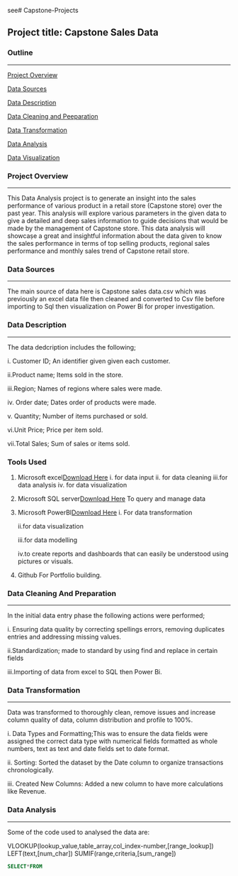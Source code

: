 see# Capstone-Projects
## Project title: Capstone Sales Data
### Outline
---
[Project Overview](#project-overview)

[Data Sources](#data-source)

[Data Description](#data-description)

[Data Cleaning and Peeparation](#datacleaningandprepatation)

[Data Transformation](data-transformation)

[Data Analysis](#data-analysis)

[Data Visualization](#data-visualization)


### Project Overview
---
This Data Analysis project is to generate an insight into the sales performance of various product in a retail store (Capstone store) over the past year. This analysis will explore various parameters in the given data to give a detailed and deep sales information to guide decisions that would be made by the management of Capstone store. This data analysis will showcaṣe a great and insightful information about the data given to know the sales performance in terms of top selling products, regional sales performance and monthly sales trend of Capstone retail store.

### Data Sources
---
The main source of data here is Capstone sales data.csv which was previously an excel data file then cleaned and converted to Csv file before importing to Sql then visualization on Power Bi for proper investigation.

### Data Description
---
The data dedcription includes the following;

i. Customer ID; An identifier given 
   given each customer.

ii.Product name; Items sold in the     store.

iii.Region; Names of regions where     sales were made.

iv. Order date; Dates order of         products were made.

v. Quantity; Number of items           purchased or sold.

vi.Unit Price; Price per item sold.

vii.Total Sales; Sum of sales or        items sold.

### Tools Used
1. Microsoft excel[Download Here](https://www.Microsoft.com)
   i. for data input
   ii. for data cleaning
   iii.for data analysis
   iv. for data visualization

2. Microsoft SQL server[Download Here](https://www.MicrosoftSqlServer.com)
   To query and manage data

3. Microsoft PowerBI[Download Here](https://www.Microsoft.com)
   i. For data transformation

   ii.for data visualization

   iii.for data modelling

   iv.to create reports and              dashboards that can easily be       understood using pictures or        visuals.

5.  Github
    For Portfolio building.

 ### Data Cleaning And Preparation 
 ---
In the initial data entry phase the following actions were performed;

i. Ensuring data quality by            correcting spellings errors,        removing duplicates entries and     addressing missing values.

ii.Standardization; made to            standard by using find and          replace in certain fields

iii.Importing of data from excel to     SQL then Power Bi.

### Data Transformation
---
 Data was transformed to thoroughly clean, remove issues and increase column quality of data, column distribution and profile to 100%.

 i. Data Types and Formatting;This was to ensure the data fields were assigned the correct data type with numerical fields formatted as whole numbers, text as text and date fields set to date format.

ii. Sorting: Sorted the dataset by the Date column to organize transactions chronologically.

iii. Created New Columns: Added a new column to have more calculations like Revenue.

### Data Analysis
---
Some of the code used to analysed the data are:

VLOOKUP(lookup_value,table_array,col_index-number,[range_lookup])
LEFT(text,[num_char])
SUMIF(range,criteria,[sum_range])

```Sql
SELECT*FROM
